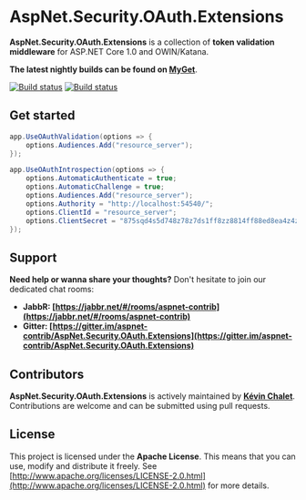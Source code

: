 AspNet.Security.OAuth.Extensions
================================

**AspNet.Security.OAuth.Extensions** is a collection of **token validation middleware** for ASP.NET Core 1.0 and OWIN/Katana.

**The latest nightly builds can be found on [MyGet](https://www.myget.org/gallery/aspnet-contrib)**.

[![Build status](https://ci.appveyor.com/api/projects/status/aa7t5nfxpiri1e85/branch/release?svg=true)](https://ci.appveyor.com/project/aspnet-contrib/aspnet-security-oauth-extensions/branch/release)
[![Build status](https://travis-ci.org/aspnet-contrib/AspNet.Security.OAuth.Extensions.svg?branch=release)](https://travis-ci.org/aspnet-contrib/AspNet.Security.OAuth.Extensions)

## Get started

```csharp
app.UseOAuthValidation(options => {
    options.Audiences.Add("resource_server");
});
```

```csharp
app.UseOAuthIntrospection(options => {
    options.AutomaticAuthenticate = true;
    options.AutomaticChallenge = true;
    options.Audiences.Add("resource_server");
    options.Authority = "http://localhost:54540/";
    options.ClientId = "resource_server";
    options.ClientSecret = "875sqd4s5d748z78z7ds1ff8zz8814ff88ed8ea4z4zzd";
});
```

## Support

**Need help or wanna share your thoughts?** Don't hesitate to join our dedicated chat rooms:

- **JabbR: [https://jabbr.net/#/rooms/aspnet-contrib](https://jabbr.net/#/rooms/aspnet-contrib)**
- **Gitter: [https://gitter.im/aspnet-contrib/AspNet.Security.OAuth.Extensions](https://gitter.im/aspnet-contrib/AspNet.Security.OAuth.Extensions)**

## Contributors

**AspNet.Security.OAuth.Extensions** is actively maintained by **[Kévin Chalet](https://github.com/PinpointTownes)**. Contributions are welcome and can be submitted using pull requests.

## License

This project is licensed under the **Apache License**. This means that you can use, modify and distribute it freely. See [http://www.apache.org/licenses/LICENSE-2.0.html](http://www.apache.org/licenses/LICENSE-2.0.html) for more details.